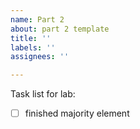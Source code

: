 ```yaml
---
name: Part 2
about: part 2 template
title: ''
labels: ''
assignees: ''

---
```


Task list for lab:

- [ ] finished majority element
